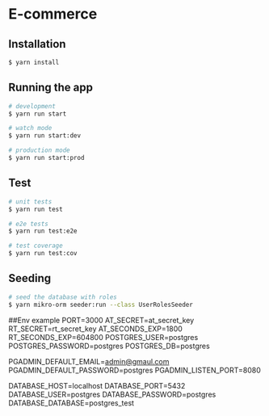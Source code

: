 # E-commerce

## Installation

```bash
$ yarn install
```

## Running the app

```bash
# development
$ yarn run start

# watch mode
$ yarn run start:dev

# production mode
$ yarn run start:prod
```

## Test

```bash
# unit tests
$ yarn run test

# e2e tests
$ yarn run test:e2e

# test coverage
$ yarn run test:cov
```


## Seeding

```bash
# seed the database with roles
$ yarn mikro-orm seeder:run --class UserRolesSeeder
```

##Env example
PORT=3000
AT_SECRET=at_secret_key
RT_SECRET=rt_secret_key
AT_SECONDS_EXP=1800
RT_SECONDS_EXP=604800
POSTGRES_USER=postgres
POSTGRES_PASSWORD=postgres
POSTGRES_DB=postgres

PGADMIN_DEFAULT_EMAIL=admin@gmaul.com
PGADMIN_DEFAULT_PASSWORD=postgres
PGADMIN_LISTEN_PORT=8080

DATABASE_HOST=localhost
DATABASE_PORT=5432
DATABASE_USER=postgres
DATABASE_PASSWORD=postgres
DATABASE_DATABASE=postgres_test

